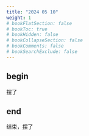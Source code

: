 ```yaml
---
title: "2024 05 10"
weight: 1
# bookFlatSection: false
# bookToc: true
# bookHidden: false
# bookCollapseSection: false
# bookComments: false
# bookSearchExclude: false
---
```


## begin

摆了

## end

结束，摆了
